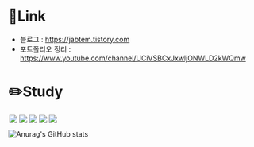 # 🔗Link
- 블로그 :  <https://jabtem.tistory.com>
- 포트폴리오 정리 : <https://www.youtube.com/channel/UCiVSBCxJxwljONWLD2kWQmw>

# ✏️Study
<img src = "https://img.shields.io/badge/-C-black?style=flat&logo=c%2B%2B" style="height : auto; margin-left : 2px; margin-right : 2px;"/><img src = "https://img.shields.io/badge/-C++-black?style=flat&logo=c%2B%2B" style="height : auto; margin-left : 2px; margin-right : 2px;"/><img src = "https://img.shields.io/badge/-C%23%20-black?style=flat&logo=C%20Sharp" style="height : auto; margin-left : 2px; margin-right : 2px;"/><img src="https://img.shields.io/badge/unity%20-%23000000.svg?&style=flat&logo=unity&logoColor=white" style="height : auto; margin-left : 2px; margin-right : 2px;"/><img src="https://img.shields.io/badge/unreal%20-#0E1128?&style=flat&logo=unreal&logoColor=white" style="height : auto; margin-left : 2px; margin-right : 2px;"/>


![Anurag's GitHub stats](https://github-readme-stats.vercel.app/api?username=jabtem&show_icons=true&theme=apprentice)

<!--
**jabtem/jabtem** is a ✨ _special_ ✨ repository because its `README.md` (this file) appears on your GitHub profile.

Here are some ideas to get you started:

- 🔭 I’m currently working on ...
- 🌱 I’m currently learning ...
- 👯 I’m looking to collaborate on ...
- 🤔 I’m looking for help with ...
- 💬 Ask me about ...
- 📫 How to reach me: ...
- 😄 Pronouns: ...
- ⚡ Fun fact: ...
-->
